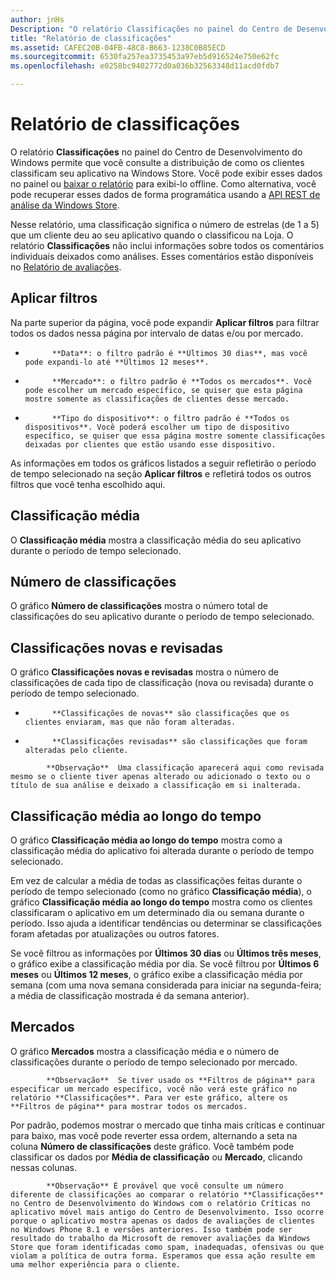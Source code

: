 ```yaml
---
author: jnHs
Description: "O relatório Classificações no painel do Centro de Desenvolvimento do Windows permite que você consulte a distribuição de como os clientes classificam seu aplicativo na Windows Store."
title: "Relatório de classificações"
ms.assetid: CAFEC20B-04FB-48C8-B663-1238C0B85ECD
ms.sourcegitcommit: 6530fa257ea3735453a97eb5d916524e750e62fc
ms.openlocfilehash: e0258bc9402772d0a036b32563348d11acd0fdb7

---
```


# Relatório de classificações


O relatório **Classificações** no painel do Centro de Desenvolvimento do Windows permite que você consulte a distribuição de como os clientes classificam seu aplicativo na Windows Store. Você pode exibir esses dados no painel ou [baixar o relatório](download-analytic-reports.md) para exibi-lo offline. Como alternativa, você pode recuperar esses dados de forma programática usando a [API REST de análise da Windows Store](../monetize/access-analytics-data-using-windows-store-services.md).

Nesse relatório, uma classificação significa o número de estrelas (de 1 a 5) que um cliente deu ao seu aplicativo quando o classificou na Loja. O relatório **Classificações** não inclui informações sobre todos os comentários individuais deixados como análises. Esses comentários estão disponíveis no [Relatório de avaliações](reviews-report.md).

## Aplicar filtros


Na parte superior da página, você pode expandir **Aplicar filtros** para filtrar todos os dados nessa página por intervalo de datas e/ou por mercado.

-   
            **Data**: o filtro padrão é **Últimos 30 dias**, mas você pode expandi-lo até **Últimos 12 meses**.
-   
            **Mercado**: o filtro padrão é **Todos os mercados**. Você pode escolher um mercado específico, se quiser que esta página mostre somente as classificações de clientes desse mercado.
-   
            **Tipo do dispositivo**: o filtro padrão é **Todos os dispositivos**. Você poderá escolher um tipo de dispositivo específico, se quiser que essa página mostre somente classificações deixadas por clientes que estão usando esse dispositivo.

As informações em todos os gráficos listados a seguir refletirão o período de tempo selecionado na seção **Aplicar filtros** e refletirá todos os outros filtros que você tenha escolhido aqui.

## Classificação média


O **Classificação média** mostra a classificação média do seu aplicativo durante o período de tempo selecionado.

## Número de classificações


O gráfico **Número de classificações** mostra o número total de classificações do seu aplicativo durante o período de tempo selecionado.

## Classificações novas e revisadas


O gráfico **Classificações novas e revisadas** mostra o número de classificações de cada tipo de classificação (nova ou revisada) durante o período de tempo selecionado.

-   
            **Classificações de novas** são classificações que os clientes enviaram, mas que não foram alteradas.
-   
            **Classificações revisadas** são classificações que foram alteradas pelo cliente.

>
            **Observação**  Uma classificação aparecerá aqui como revisada mesmo se o cliente tiver apenas alterado ou adicionado o texto ou o título de sua análise e deixado a classificação em si inalterada.

## Classificação média ao longo do tempo


O gráfico **Classificação média ao longo do tempo** mostra como a classificação média do aplicativo foi alterada durante o período de tempo selecionado.

Em vez de calcular a média de todas as classificações feitas durante o período de tempo selecionado (como no gráfico **Classificação média**), o gráfico **Classificação média ao longo do tempo** mostra como os clientes classificaram o aplicativo em um determinado dia ou semana durante o período. Isso ajuda a identificar tendências ou determinar se classificações foram afetadas por atualizações ou outros fatores.

Se você filtrou as informações por **Últimos 30 dias** ou **Últimos três meses**, o gráfico exibe a classificação média por dia. Se você filtrou por **Últimos 6 meses** ou **Últimos 12 meses**, o gráfico exibe a classificação média por semana (com uma nova semana considerada para iniciar na segunda-feira; a média de classificação mostrada é da semana anterior).

## Mercados


O gráfico **Mercados** mostra a classificação média e o número de classificações durante o período de tempo selecionado por mercado.

> 
            **Observação**  Se tiver usado os **Filtros de página** para especificar um mercado específico, você não verá este gráfico no relatório **Classificações**. Para ver este gráfico, altere os **Filtros de página** para mostrar todos os mercados.

Por padrão, podemos mostrar o mercado que tinha mais críticas e continuar para baixo, mas você pode reverter essa ordem, alternando a seta na coluna **Número de classificações** deste gráfico. Você também pode classificar os dados por **Média de classificação** ou **Mercado**, clicando nessas colunas.

> 
            **Observação** É provável que você consulte um número diferente de classificações ao comparar o relatório **Classificações** no Centro de Desenvolvimento do Windows com o relatório Críticas no aplicativo móvel mais antigo do Centro de Desenvolvimento. Isso ocorre porque o aplicativo mostra apenas os dados de avaliações de clientes no Windows Phone 8.1 e versões anteriores. Isso também pode ser resultado do trabalho da Microsoft de remover avaliações da Windows Store que foram identificadas como spam, inadequadas, ofensivas ou que violam a política de outra forma. Esperamos que essa ação resulte em uma melhor experiência para o cliente.

 

 



<!--HONumber=Jun16_HO4-->


